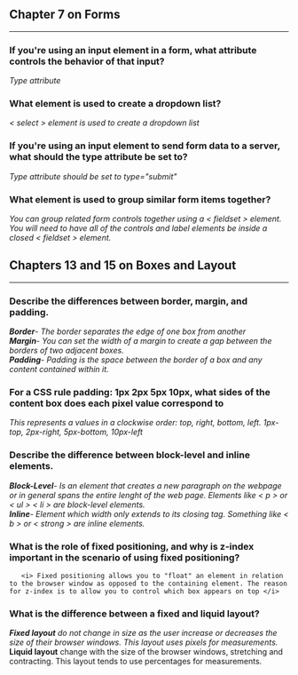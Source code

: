 <h2>Chapter 7 on Forms</h2>
<hr  />

<p><h3>If you're using an input element in a form, what attribute controls the behavior of that input?</h3>
<p><i> Type attribute</i>


<p><h3>What element is used to create a dropdown list?</h3>
<p><i> < select > element is used to create a dropdown list</i>

<p><h3>If you're using an input element to send form data to a server, what should the type attribute be set to?</h3>
    <p><i>Type attribute should be set to type="submit"</i>

<p><h3>What element is used to group similar form items together?</h3>
<p><i> You can group related form controls together using a < fieldset > element. You will need to have all of the controls and label elements be inside a closed < fieldset > element. </i>

<h2>Chapters 13 and 15 on Boxes and Layout</h2>

<hr  />

<p><h3>Describe the differences between border, margin, and padding.</h3></p>

<i>
<b>Border</b>- The border separates the edge of one box from another
<br>
<b>Margin</b>- You can set the width of a margin to create a gap between the borders of two adjacent boxes.
<br>
<b>Padding</b>- Padding is the space between the border of a box and any content contained within it.
</i>
<br>

<p><h3>For a CSS rule padding: 1px 2px 5px 10px, what sides of the content box does each pixel value correspond to</h3></p>
     <i>This represents a values in a clockwise order: top, right, bottom, left. 1px-top, 2px-right, 5px-bottom, 10px-left</i>
<br>

<p><h3>Describe the difference between block-level and inline elements.</h3></p>
        <i><b>Block-Level</b>- Is an element that creates a new paragraph on the webpage or in general spans the entire lenght of the web page. Elements like < p > or < ul > < li > are block-level elements. </i>
        <br>
        <i><b>Inline</b>- Element which width only extends to its closing tag. Something like < b > or < strong > are inline elements. </i>

<p><h3>What is the role of fixed positioning, and why is z-index important in the scenario of using fixed positioning?</h3></p>

       <i> Fixed positioning allows you to "float" an element in relation to the browser window as opposed to the containing element. The reason for z-index is to allow you to control which box appears on top </i>


<p><h3>What is the difference between a fixed and liquid layout?</h3></p>
 <i> <b>Fixed layout</b> do not change in size as the user increase or decreases the size of their browser windows. This layout uses pixels for measurements. </i>
<br>
      <b>Liquid layout</b> change with the size of the browser windows, stretching and contracting. This layout tends to use percentages for measurements.</i>     
